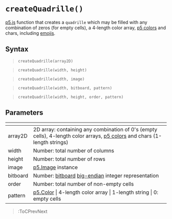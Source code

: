 # `createQuadrille()`

[p5.js](https://p5js.org/) function that creates a `quadrille` which may be filled with any combination of zeros (for empty cells), a 4-length color array, [p5 colors](https://p5js.org/reference/#/p5.Color) and chars, including [emojis](https://emojipedia.org/).

## Syntax

> `createQuadrille(array2D)`

> `createQuadrille(width, height)`

> `createQuadrille(width, image)`

> `createQuadrille(width, bitboard, pattern)`

> `createQuadrille(width, height, order, pattern)`

## Parameters

| <!-- --> | <!-- -->                                                                                                                                                          |
|----------|-------------------------------------------------------------------------------------------------------------------------------------------------------------------|
| array2D  | 2D array: containing any combination of 0's (empty cells), 4-length color arrays, [p5 colors](https://p5js.org/reference/#/p5.Color) and chars (1-length strings) |
| width    | Number: total number of columns                                                                                                                                   |
| height   | Number: total number of rows                                                                                                                                      |
| image    | [p5.Image](https://p5js.org/reference/#/p5.Image) instance                                                                                                        |
| bitboard | Number: [bitboard](https://en.wikipedia.org/wiki/Bitboard) [big-endian](https://en.wikipedia.org/wiki/Endianness) integer representation                          |
| order    | Number: total number of non-empty cells                                                                                                                           |
| pattern  | [p5.Color](https://p5js.org/reference/#/p5.Color) \| 4-length color array \| 1-length string \| 0: empty cells                                                    |

> :ToCPrevNext